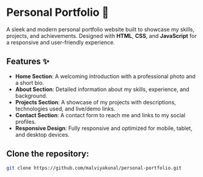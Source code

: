 # Personal Portfolio 🌟

A sleek and modern personal portfolio website built to showcase my skills, projects, and achievements. Designed with **HTML**, **CSS**, and **JavaScript** for a responsive and user-friendly experience.

## Features ✨

- **Home Section**: A welcoming introduction with a professional photo and a short bio.
- **About Section**: Detailed information about my skills, experience, and background.
- **Projects Section**: A showcase of my projects with descriptions, technologies used, and live/demo links.
- **Contact Section**: A contact form to reach me and links to my social profiles.
- **Responsive Design**: Fully responsive and optimized for mobile, tablet, and desktop devices.

 ## Clone the repository:
   ```bash
   git clone https://github.com/malviyakunal/personal-portfolio.git
